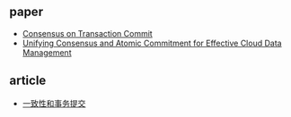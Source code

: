 ## paper

- [Consensus on Transaction Commit](https://www.microsoft.com/en-us/research/wp-content/uploads/2016/02/tr-2003-96.pdf)
- [Unifying Consensus and Atomic Commitment for Effective Cloud Data Management](http://www.vldb.org/pvldb/vol12/p611-maiyya.pdf)

## article

- [一致性和事务提交](https://zhuanlan.zhihu.com/p/42497074)
